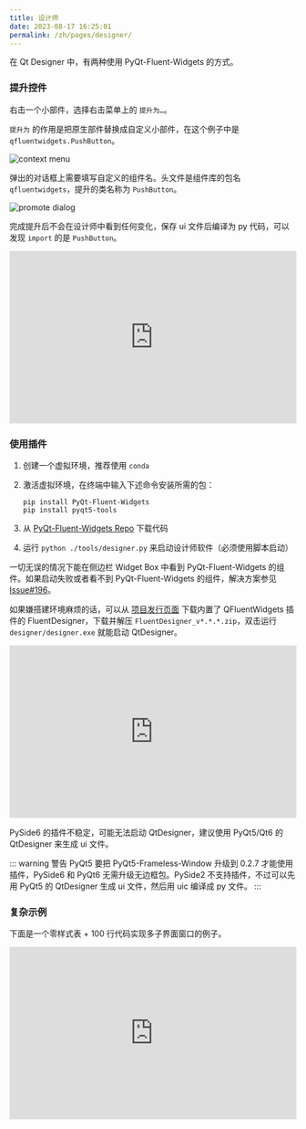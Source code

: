 ```yaml
---
title: 设计师
date: 2023-08-17 16:25:01
permalink: /zh/pages/designer/
---
```


在 Qt Designer 中，有两种使用 PyQt-Fluent-Widgets 的方式。

### 提升控件
右击一个小部件，选择右击菜单上的 `提升为…`。

`提升为` 的作用是把原生部件替换成自定义小部件，在这个例子中是 `qfluentwidgets.PushButton`。

![context menu](/img/designer/promote_context.jpg)

弹出的对话框上需要填写自定义的组件名。头文件是组件库的包名 `qfluentwidgets`，提升的类名称为 `PushButton`。

![promote dialog](/img/designer/promote_dialog.jpg)

完成提升后不会在设计师中看到任何变化，保存 ui 文件后编译为 py 代码，可以发现 `import` 的是 `PushButton`。

<div style="position: relative; padding: 30% 45%;">
    <iframe style="position: absolute; width: 100%; height: 100%; left: 0; top: 0;" src="https://player.bilibili.com/player.html?cid=1107159421&aid=655415814&page=1&as_wide=1&high_quality=1&danmaku=0" frameborder="no" scrolling="no" allowfullscreen="true"></iframe>
</div>

### 使用插件

1. 创建一个虚拟环境，推荐使用 `conda`

2. 激活虚拟环境，在终端中输入下述命令安装所需的包：

   ```shell
   pip install PyQt-Fluent-Widgets
   pip install pyqt5-tools
   ```

3. 从 [PyQt-Fluent-Widgets Repo](https://github.com/zhiyiYo/PyQt-Fluent-Widgets) 下载代码

4. 运行 `python ./tools/designer.py` 来启动设计师软件（必须使用脚本启动）

一切无误的情况下能在侧边栏 Widget Box 中看到 PyQt-Fluent-Widgets 的组件。如果启动失败或者看不到 PyQt-Fluent-Widgets 的组件，解决方案参见 [Issue#196](https://github.com/zhiyiYo/PyQt-Fluent-Widgets/issues/196)。

如果嫌搭建环境麻烦的话，可以从 [项目发行页面](https://github.com/zhiyiYo/PyQt-Fluent-Widgets/releases) 下载内置了 QFluentWidgets 插件的 FluentDesigner，下载并解压 `FluentDesigner_v*.*.*.zip`，双击运行 `designer/designer.exe` 就能启动 QtDesigner。

<div style="position: relative; padding: 30% 45%;">
    <iframe style="position: absolute; width: 100%; height: 100%; left: 0; top: 0;" src="https://player.bilibili.com/player.html?cid=1124976209&aid=953381256&page=1&as_wide=1&high_quality=1&danmaku=0" frameborder="no" scrolling="no" allowfullscreen="true"></iframe>
</div>

PySide6 的插件不稳定，可能无法启动 QtDesigner，建议使用 PyQt5/Qt6 的 QtDesigner 来生成 ui 文件。

::: warning 警告
PyQt5 要把 PyQt5-Frameless-Window 升级到 0.2.7 才能使用插件，PySide6 和 PyQt6 无需升级无边框包。PySide2 不支持插件，不过可以先用 PyQt5 的 QtDesigner 生成 ui 文件，然后用 uic 编译成 py 文件。
:::


### 复杂示例
下面是一个零样式表 + 100 行代码实现多子界面窗口的例子。

<div style="position: relative; padding: 30% 45%;">
    <iframe style="position: absolute; width: 100%; height: 100%; left: 0; top: 0;" src="https://player.bilibili.com/player.html?cid=1193201502&aid=530806716&page=1&as_wide=1&high_quality=1&danmaku=0" frameborder="no" scrolling="no" allowfullscreen="true"></iframe>
</div>